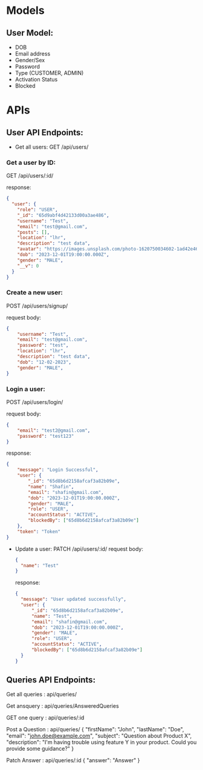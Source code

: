 # Models

## User Model:

- DOB
- Email address
- Gender/Sex
- Password
- Type (CUSTOMER, ADMIN)
- Activation Status
- Blocked


# APIs

## User API Endpoints:

- Get all users: GET /api/users/

### Get a user by ID:

GET /api/users/:id/

response:

```json
{
  "user": {
    "role": "USER",
    "_id": "65d9abf4d42133d00a3ae486",
    "username": "Test",
    "email": "test@gmail.com",
    "posts": [],
    "location": "lhr",
    "description": "test data",
    "avatar": "https://images.unsplash.com/photo-1620750034602-1ad42e46b86b?ixlib=rb-4.0.3&ixid=MnwxMjA3fDB8MHxwaG90by1wYWdlfHx8fGVufDB8fHx8&auto=format&fit=crop&w=735&q=80",
    "dob": "2023-12-01T19:00:00.000Z",
    "gender": "MALE",
    "__v": 0
  }
}
```

### Create a new user:

POST /api/users/signup/

request body:

```json
{
	"username": "Test",
	"email": "test@gmail.com",
	"password": "test",
	"location": "lhr",
	"description": "test data",
	"dob": "12-02-2023",
	"gender": "MALE",
}
```

### Login a user:

POST /api/users/login/

request body:

```json
{
	"email": "test2@gmail.com",
	"password": "test123"
}
```

response:

```json
{
	"message": "Login Successful",
	"user": {
		"_id": "65d8b6d2158afcaf3a82b09e",
		"name": "Shafin",
		"email": "shafin@gmail.com",
		"dob": "2023-12-01T19:00:00.000Z",
		"gender": "MALE",
		"role": "USER",
		"accountStatus": "ACTIVE",
		"blockedBy": ["65d8b6d2158afcaf3a82b09e"]
	},
	"token": "Token"
}
```

- Update a user: PATCH /api/users/:id/
  request body:

  ```json
  {
  	"name": "Test"
  }
  ```

  response:

  ```json
  {
  	"message": "User updated successfully",
  	"user": {
  		"_id": "65d8b6d2158afcaf3a82b09e",
  		"name": "Test",
  		"email": "shafin@gmail.com",
  		"dob": "2023-12-01T19:00:00.000Z",
  		"gender": "MALE",
  		"role": "USER",
  		"accountStatus": "ACTIVE",
  		"blockedBy": ["65d8b6d2158afcaf3a82b09e"]
  	}
  }
  ```



## Queries API Endpoints:

Get all queries :  api/queries/

Get ansquery : api/queries/AnsweredQueries

GET one query : api/queries/:id

Post a Question : api/queries/
{
  "firstName": "John",
  "lastName": "Doe",
  "email": "john.doe@example.com",
  "subject": "Question about Product X",
  "description": "I'm having trouble using feature Y in your product. Could you provide some guidance?"
}

Patch Answer : api/queries/:id
{
  "answer": "Answer"
}

